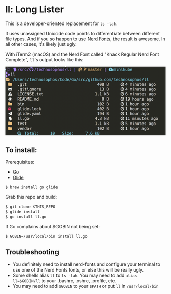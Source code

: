 # ll: Long Lister

This is a developer-oriented replacement for `ls -lah`.

It uses unassigned Unicode code points to differentiate between different file
types. And if you so happen to use [Nerd Fonts](https://github.com/ryanoasis/nerd-fonts),
the result is awesome. In all other cases, it's likely just ugly.

With iTerm2 (macOS) and the Nerd Font called "Knack Regular Nerd Font Complete",
`ll`'s output looks like this:

![Screenshot](screenshot.png)

## To install:

Prerequisites:
- Go
- [Glide](http://glide.sh)

```console
$ brew install go glide
```

Grab this repo and build:

```console
$ git clone $THIS_REPO
$ glide install
$ go install ll.go
```

If Go complains about $GOBIN not being set:

```console
$ GOBIN=/usr/local/bin install ll.go
```

## Troubleshooting

- You definitely need to install nerd-fonts and configure your terminal to use
  one of the Nerd Fonts fonts, or else this will be really ugly.
- Some shells alias `ll` to `ls -lah`. You may need to add `alias ll=$GOBIN/ll`
  to your .bashrc, .xshrc, .profile, etc.
- You may need to add `$GOBIN` to your `$PATH` or put `ll` in `/usr/local/bin`
